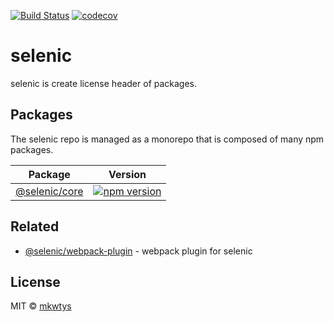 [![Build Status](https://travis-ci.org/mkwtys/selenic.svg?branch=master)](https://travis-ci.org/mkwtys/selenic)
[![codecov](https://codecov.io/gh/mkwtys/selenic/branch/master/graph/badge.svg)](https://codecov.io/gh/mkwtys/selenic)

# selenic

selenic is create license header of packages.

## Packages

The selenic repo is managed as a monorepo that is composed of many npm packages.

| Package                                   | Version                                                                                                      |
| ----------------------------------------- | ------------------------------------------------------------------------------------------------------------ |
| [@selenic/core](/packages/selenic-core) | [![npm version](https://badge.fury.io/js/%40selenic%2Fcore.svg)](https://badge.fury.io/js/%40selenic%2Fcore) |

## Related

- [@selenic/webpack-plugin](https://github.com/mkwtys/selenic-webpack-plugin) - webpack plugin for selenic

## License

MIT © [mkwtys](https://github.com/mkwtys)
